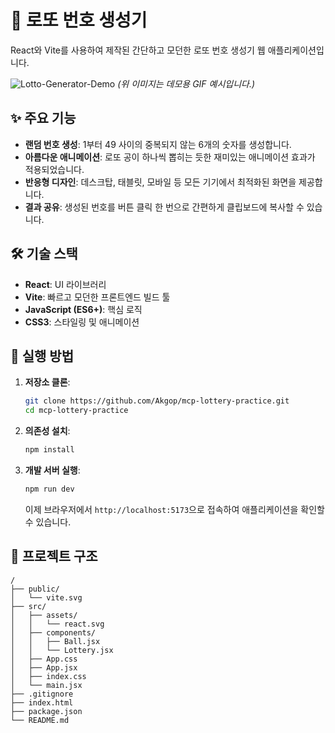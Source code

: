 # 🎲 로또 번호 생성기

React와 Vite를 사용하여 제작된 간단하고 모던한 로또 번호 생성기 웹 애플리케이션입니다.

![Lotto-Generator-Demo](https://user-images.githubusercontent.com/49853081/183182898-7a52e3e5-8a16-4d0f-8f8d-6c5f7d2f9b0f.gif) 
*(위 이미지는 데모용 GIF 예시입니다.)*

## ✨ 주요 기능

- **랜덤 번호 생성**: 1부터 49 사이의 중복되지 않는 6개의 숫자를 생성합니다.
- **아름다운 애니메이션**: 로또 공이 하나씩 뽑히는 듯한 재미있는 애니메이션 효과가 적용되었습니다.
- **반응형 디자인**: 데스크탑, 태블릿, 모바일 등 모든 기기에서 최적화된 화면을 제공합니다.
- **결과 공유**: 생성된 번호를 버튼 클릭 한 번으로 간편하게 클립보드에 복사할 수 있습니다.

## 🛠️ 기술 스택

- **React**: UI 라이브러리
- **Vite**: 빠르고 모던한 프론트엔드 빌드 툴
- **JavaScript (ES6+)**: 핵심 로직
- **CSS3**: 스타일링 및 애니메이션

## 🚀 실행 방법

1.  **저장소 클론**:
    ```bash
    git clone https://github.com/Akgop/mcp-lottery-practice.git
    cd mcp-lottery-practice
    ```

2.  **의존성 설치**:
    ```bash
    npm install
    ```

3.  **개발 서버 실행**:
    ```bash
    npm run dev
    ```

    이제 브라우저에서 `http://localhost:5173`으로 접속하여 애플리케이션을 확인할 수 있습니다.

## 📂 프로젝트 구조

```
/
├── public/
│   └── vite.svg
├── src/
│   ├── assets/
│   │   └── react.svg
│   ├── components/
│   │   ├── Ball.jsx
│   │   └── Lottery.jsx
│   ├── App.css
│   ├── App.jsx
│   ├── index.css
│   └── main.jsx
├── .gitignore
├── index.html
├── package.json
└── README.md
```
